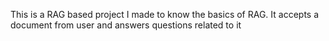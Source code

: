 This is a RAG based project I made to know the basics of RAG. It accepts a document from user and answers questions related to it
